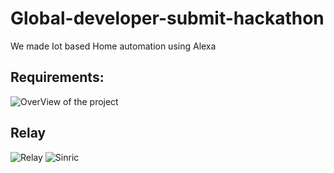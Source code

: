 # Global-developer-submit-hackathon
We made Iot based Home automation using Alexa
## Requirements:
![OverView of the project](https://github.com/NirmalKnock/images/blob/master/iot.jpg)
## Relay
![Relay](https://github.com/NirmalKnock/images/blob/master/relay.jfif)
![Sinric](https://sinric.com/login?returnUrl=%2F)
